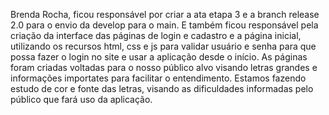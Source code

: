 Brenda Rocha, ficou responsável por criar a ata etapa 3 e a branch release 2.0 para o envio da develop para o main. E também ficou responsável pela criação da interface das páginas de login e cadastro e a página inicial, utilizando os recursos html, css e js para validar usuário e senha para que possa fazer o login no site e usar a aplicação desde o início. As páginas foram criadas voltadas para o nosso público alvo visando letras grandes e informações importates para facilitar o entendimento. Estamos fazendo estudo de cor e fonte das letras, visando as dificuldades informadas pelo público que fará uso da aplicação.